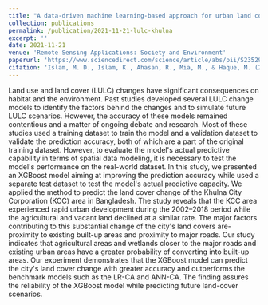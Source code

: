 ```yaml
---
title: "A data-driven machine learning-based approach for urban land cover change modeling: A case of Khulna City Corporation area"
collection: publications
permalink: /publication/2021-11-21-lulc-khulna
excerpt: ''
date: 2021-11-21
venue: 'Remote Sensing Applications: Society and Environment'
paperurl: 'https://www.sciencedirect.com/science/article/abs/pii/S2352938521001701'
citation: 'Islam, M. D., Islam, K., Ahasan, R., Mia, M., & Haque, M. (2021). &quot;A data-driven machine learning-based approach for urban land cover change modeling: A case of Khulna City Corporation area.&quot; <i>Remote Sensing Applications: Society and Environment</i>.'
---
```

Land use and land cover (LULC) changes have significant consequences on habitat and the environment. Past studies developed several LULC change models to identify the factors behind the changes and to simulate future LULC scenarios. However, the accuracy of these models remained contentious and a matter of ongoing debate and research. Most of these studies used a training dataset to train the model and a validation dataset to validate the prediction accuracy, both of which are a part of the original training dataset. However, to evaluate the model's actual predictive capability in terms of spatial data modeling, it is necessary to test the model's performance on the real-world dataset. In this study, we presented an XGBoost model aiming at improving the prediction accuracy while used a separate test dataset to test the model's actual predictive capacity. We applied the method to predict the land cover change of the Khulna City Corporation (KCC) area in Bangladesh. The study reveals that the KCC area experienced rapid urban development during the 2002–2018 period while the agricultural and vacant land declined at a similar rate. The major factors contributing to this substantial change of the city's land covers are-proximity to existing built-up areas and proximity to major roads. Our study indicates that agricultural areas and wetlands closer to the major roads and existing urban areas have a greater probability of converting into built-up areas. Our experiment demonstrates that the XGBoost model can predict the city's land cover change with greater accuracy and outperforms the benchmark models such as the LR-CA and ANN-CA. The finding assures the reliability of the XGBoost model while predicting future land-cover scenarios.
